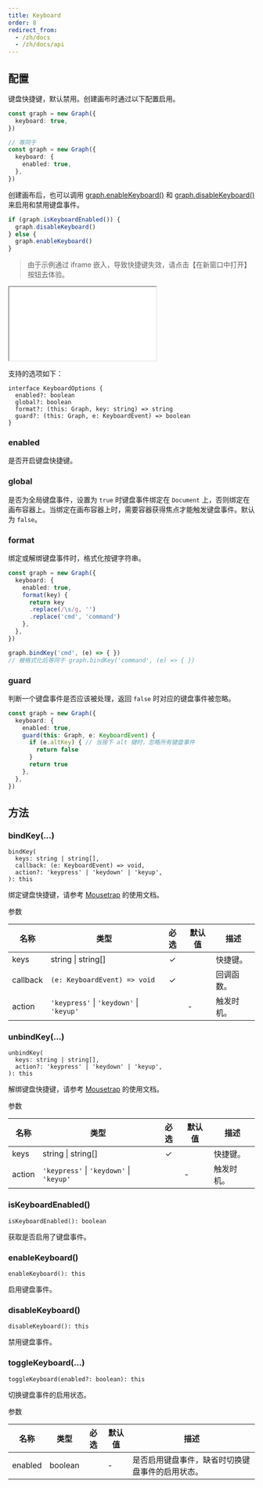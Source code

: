 ```yaml
---
title: Keyboard
order: 8
redirect_from:
  - /zh/docs
  - /zh/docs/api
---
```


## 配置

键盘快捷键，默认禁用。创建画布时通过以下配置启用。

```ts
const graph = new Graph({
  keyboard: true,
})

// 等同于
const graph = new Graph({
  keyboard: {
    enabled: true,
  },
})
```

创建画布后，也可以调用 [graph.enableKeyboard()](#enablekeyboard) 和 [graph.disableKeyboard()](#disablekeyboard) 来启用和禁用键盘事件。

```ts
if (graph.isKeyboardEnabled()) {
  graph.disableKeyboard()
} else {
  graph.enableKeyboard()
}
```

> 由于示例通过 iframe 嵌入，导致快捷键失效，请点击【在新窗口中打开】按钮去体验。

<iframe src="/demos/tutorial/basic/keyboard/playground"></iframe>

支持的选项如下：

```sign
interface KeyboardOptions {
  enabled?: boolean
  global?: boolean
  format?: (this: Graph, key: string) => string
  guard?: (this: Graph, e: KeyboardEvent) => boolean
}
```

### enabled

是否开启键盘快捷键。

### global

是否为全局键盘事件，设置为 `true` 时键盘事件绑定在 `Document` 上，否则绑定在画布容器上。当绑定在画布容器上时，需要容器获得焦点才能触发键盘事件。默认为 `false`。

### format

绑定或解绑键盘事件时，格式化按键字符串。

```ts
const graph = new Graph({
  keyboard: {
    enabled: true,
    format(key) { 
      return key
      .replace(/\s/g, '')
      .replace('cmd', 'command')
    },
  },
})

graph.bindKey('cmd', (e) => { })
// 被格式化后等同于 graph.bindKey('command', (e) => { })
```

### guard

判断一个键盘事件是否应该被处理，返回 `false` 时对应的键盘事件被忽略。

```ts
const graph = new Graph({
  keyboard: {
    enabled: true,
    guard(this: Graph, e: KeyboardEvent) {
      if (e.altKey) { // 当按下 alt 键时，忽略所有键盘事件
        return false 
      }
      return true
    },
  },
})
```

## 方法

### bindKey(...)

```sign
bindKey(
  keys: string | string[], 
  callback: (e: KeyboardEvent) => void, 
  action?: 'keypress' | 'keydown' | 'keyup',
): this
```

绑定键盘快捷键，请参考 [Mousetrap](https://github.com/ccampbell/mousetrap) 的使用文档。

<span class="tag-param">参数<span>

| 名称     | 类型                                     | 必选 | 默认值 | 描述      |
|----------|------------------------------------------|:----:|--------|---------|
| keys     | string \| string[]                       |  ✓   |        | 快捷键。   |
| callback | `(e: KeyboardEvent) => void`             |  ✓   |        | 回调函数。 |
| action   | `'keypress'` \| `'keydown'` \| `'keyup'` |      | -      | 触发时机。 |


### unbindKey(...)

```sign
unbindKey(
  keys: string | string[], 
  action?: 'keypress' | 'keydown' | 'keyup',
): this
```

解绑键盘快捷键，请参考 [Mousetrap](https://github.com/ccampbell/mousetrap) 的使用文档。

<span class="tag-param">参数<span>

| 名称   | 类型                                     | 必选 | 默认值 | 描述      |
|--------|------------------------------------------|:----:|--------|---------|
| keys   | string \| string[]                       |  ✓   |        | 快捷键。   |
| action | `'keypress'` \| `'keydown'` \| `'keyup'` |      | -      | 触发时机。 |

### isKeyboardEnabled()

```sign
isKeyboardEnabled(): boolean
```

获取是否启用了键盘事件。

### enableKeyboard()

```sign
enableKeyboard(): this
```

启用键盘事件。

### disableKeyboard()

```sign
disableKeyboard(): this
```

禁用键盘事件。

### toggleKeyboard(...)

```sign
toggleKeyboard(enabled?: boolean): this
```

切换键盘事件的启用状态。

<span class="tag-param">参数<span>

| 名称    | 类型    | 必选 | 默认值 | 描述                                           |
|---------|---------|:----:|--------|----------------------------------------------|
| enabled | boolean |      | -      | 是否启用键盘事件，缺省时切换键盘事件的启用状态。 |